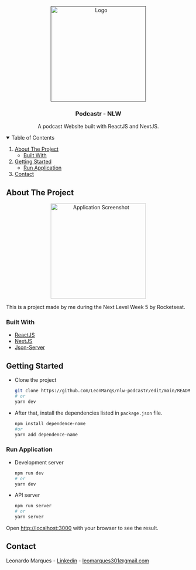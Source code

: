 <!-- PROJECT LOGO -->
<br />
<p align="center">
  <a href="">
    <img src="https://imgur.com/eoikiwL.png" alt="Logo" width="260">
  </a>

  <h3 align="center">Podcastr - NLW</h3>

  <p align="center">
    A podcast Website built with ReactJS and NextJS.
    <br />
    <!-- <a href="">View Demo</a> -->
  </p>
</p>



<!-- TABLE OF CONTENTS -->
<details open="open">
  <summary>Table of Contents</summary>
  <ol>
    <li>
      <a href="#about-the-project">About The Project</a>
      <ul>
        <li><a href="#built-with">Built With</a></li>
      </ul>
    </li>
    <li>
      <a href="#getting-started">Getting Started</a>
      <ul>
        <li><a href="#run-application">Run Application</a></li>
      </ul>
    </li>
    <li><a href="#contact">Contact</a></li>
  </ol>
</details>



<!-- ABOUT THE PROJECT -->
## About The Project

<p align="center">
    <img src="https://imgur.com/a6vdhq4.png" alt="Application Screenshot" width="260">
</p>

This is a project made by me during the Next Level Week 5 by Rocketseat.

### Built With

* [ReactJS](https://reactjs.org/)
* [NextJS](https://nextjs.org/)
* [Json-Server](https://github.com/typicode/json-server)


<!-- GETTING STARTED -->

## Getting Started

* Clone the project
  ```sh
  git clone https://github.com/LeonMarqs/nlw-podcastr/edit/main/README.md
  # or 
  yarn dev	
  ```

* After that, install the dependencies listed in `package.json` file.
  ```sh
  npm install dependence-name
  #or
  yarn add dependence-name
  ```

### Run Application

* Development server
  ```sh
  npm run dev
  # or 
  yarn dev	
  ```

* API server
  ```sh
  npm run server
  # or 
  yarn server	
  ```

Open [http://localhost:3000](http://localhost:3000) with your browser to see the result.


<!-- CONTACT -->
## Contact

Leonardo Marques - [Linkedin](https://www.linkedin.com/in/leonardo-marques-ti/) - leomarques301@gmail.com

